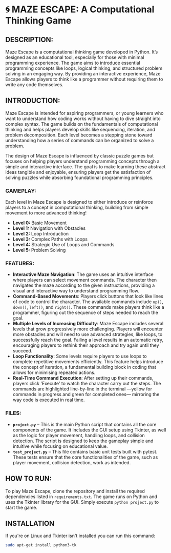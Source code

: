 # 🌀 MAZE ESCAPE: A Computational Thinking Game

## DESCRIPTION:

Maze Escape is a computational thinking game developed in Python. It’s designed as an educational tool, especially for those with minimal programming experience. The game aims to introduce essential programming concepts like loops, logical thinking, and structured problem solving in an engaging way. By providing an interactive experience, Maze Escape allows players to think like a programmer without requiring them to write any code themselves.

## INTRODUCTION:

Maze Escape is intended for aspiring programmers, or young learners who want to understand how coding works without having to dive straight into complex syntax. The game builds on the fundamentals of computational thinking and helps players develop skills like sequencing, iteration, and problem decomposition. Each level becomes a stepping stone toward understanding how a series of commands can be organized to solve a problem.

The design of Maze Escape is influenced by classic puzzle games but focuses on helping players understand programming concepts through a simple and interactive interface. The goal is to make learning these abstract ideas tangible and enjoyable, ensuring players get the satisfaction of solving puzzles while absorbing foundational programming principles.

### GAMEPLAY:

Each level in Maze Escape is designed to either introduce or reinforce players to a concept in computational thinking, building from simple movement to more advanced thinking!

- **Level 0:** Basic Movement
- **Level 1:** Navigation with Obstacles
- **Level 2:** Loop Introduction
- **Level 3:** Complex Paths with Loops
- **Level 4:** Strategic Use of Loops and Commands
- **Level 5:** Problem Solving

### FEATURES:

- **Interactive Maze Navigation**: The game uses an intuitive interface where players can select movement commands. The character then navigates the maze according to the given instructions, providing a visual and interactive way to understand programming flow.
- **Command-Based Movements**: Players click buttons that look like lines of code to control the character. The available commands include `up()`, `down()`, `left()`, and `right()`. These commands make players think like a programmer, figuring out the sequence of steps needed to reach the goal.
- **Multiple Levels of Increasing Difficulty**: Maze Escape includes several levels that grow progressively more challenging. Players will encounter more obstacles and will need to use advanced strategies, like loops, to successfully reach the goal. Failing a level results in an automatic retry, encouraging players to rethink their approach and try again until they succeed.
- **Loop Functionality**: Some levels require players to use loops to complete repetitive movements efficiently. This feature helps introduce the concept of iteration, a fundamental building block in coding that allows for minimising repeated actions.
- **Real-Time Command Execution**: After setting up their commands, players click 'Execute' to watch the character carry out the steps. The commands are highlighted line-by-line in the terminal —yellow for commands in progress and green for completed ones— mirroring the way code is executed in real time.

### FILES:

- **`project.py`** – This is the main Python script that contains all the core components of the game. It includes the GUI setup using Tkinter, as well as the logic for player movement, handling loops, and collision detection. The script is designed to keep the gameplay simple and intuitive while focusing on educational value.
- **`test_project.py`** – This file contains basic unit tests built with pytest. These tests ensure that the core functionalities of the game, such as player movement, collision detection, work as intended.

## HOW TO RUN:

To play Maze Escape, clone the repository and install the required dependencies listed in `requirements.txt`. The game runs on Python and uses the Tkinter library for the GUI. Simply execute `python project.py` to start the game.

## INSTALLATION
If you're on Linux and Tkinter isn't installed you can run this command:
```bash
sudo apt-get install python3-tk
```
